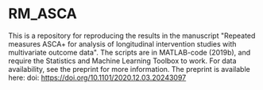 # RM_ASCA
This is a repository for reproducing the results in the manuscript "Repeated measures ASCA+ for analysis of longitudinal intervention studies with multivariate outcome data". The scripts are in MATLAB-code (2019b), and require the Statistics and Machine Learning Toolbox to work. For data availability, see the preprint for more information.
The preprint is available here: doi: https://doi.org/10.1101/2020.12.03.20243097
